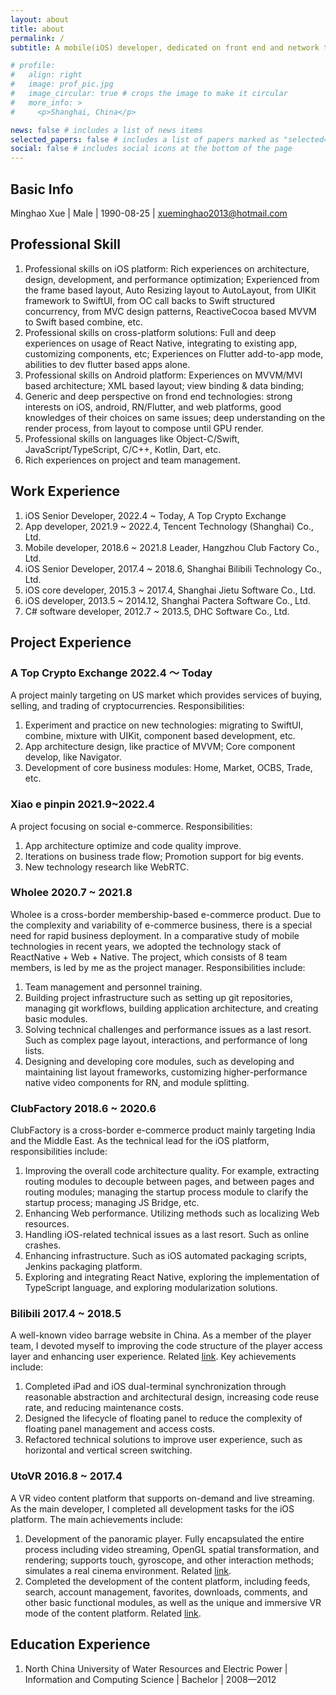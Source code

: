 ```yaml
---
layout: about
title: about
permalink: /
subtitle: A mobile(iOS) developer, dedicated on front end and network technologies.

# profile:
#   align: right
#   image: prof_pic.jpg
#   image_circular: true # crops the image to make it circular
#   more_info: >
#     <p>Shanghai, China</p>

news: false # includes a list of news items
selected_papers: false # includes a list of papers marked as "selected={true}"
social: false # includes social icons at the bottom of the page
---
```


## Basic Info

Minghao Xue | Male | 1990-08-25 | xueminghao2013@hotmail.com

## Professional Skill

1. Professional skills on iOS platform: Rich experiences on architecture, design, development, and performance optimization; Experienced from the frame based layout, Auto Resizing layout to AutoLayout, from UIKit framework to SwiftUI, from OC call backs to Swift structured concurrency, from MVC design patterns, ReactiveCocoa based MVVM to Swift based combine, etc.
2. Professional skills on cross-platform solutions: Full and deep experiences on usage of React Native, integrating to existing app, customizing components, etc; Experiences on Flutter add-to-app mode, abilities to dev flutter based apps alone.
3. Professional skills on Android platform: Experiences on MVVM/MVI based architecture; XML based layout; view binding & data binding;
4. Generic and deep perspective on frond end technologies: strong interests on iOS, android, RN/Flutter, and web platforms, good knowledges of their choices on same issues; deep understanding on the render process, from layout to compose until GPU render.
5. Professional skills on languages like Object-C/Swift, JavaScript/TypeScript, C/C++, Kotlin, Dart, etc.
6. Rich experiences on project and team management.

## Work Experience

1. iOS Senior Developer, 2022.4 ~ Today, A Top Crypto Exchange 
2. App developer, 2021.9 ~ 2022.4, Tencent Technology (Shanghai) Co., Ltd.
3. Mobile developer, 2018.6 ~ 2021.8 Leader, Hangzhou Club Factory Co., Ltd. 
4. iOS Senior Developer, 2017.4 ~ 2018.6, Shanghai Bilibili Technology Co., Ltd.
5. iOS core developer, 2015.3 ~ 2017.4, Shanghai Jietu Software Co., Ltd.
6. iOS developer, 2013.5 ~ 2014.12, Shanghai Pactera Software Co., Ltd.
7. C# software developer, 2012.7 ~ 2013.5, DHC Software Co., Ltd.

## Project Experience

### A Top Crypto Exchange 2022.4 ～ Today

A project mainly targeting on US market which provides services of buying, selling, and trading of cryptocurrencies. Responsibilities:

1. Experiment and practice on new technologies: migrating to SwiftUI, combine, mixture with UIKit, component based development, etc.
2. App architecture design, like practice of MVVM; Core component develop, like Navigator.
3. Development of core business modules: Home, Market, OCBS, Trade, etc.

### Xiao e pinpin 2021.9~2022.4

A project focusing on social e-commerce. Responsibilities:

1. App architecture optimize and code quality improve.
2. Iterations on business trade flow; Promotion support for big events.
3. New technology research like WebRTC.

### Wholee 2020.7 ~ 2021.8

Wholee is a cross-border membership-based e-commerce product. Due to the complexity and variability of e-commerce business, there is a special need for rapid business deployment. In a comparative study of mobile technologies in recent years, we adopted the technology stack of ReactNative + Web + Native. The project, which consists of 8 team members, is led by me as the project manager. Responsibilities include:

1. Team management and personnel training.
2. Building project infrastructure such as setting up git repositories, managing git workflows, building application architecture, and creating basic modules.
3. Solving technical challenges and performance issues as a last resort. Such as complex page layout, interactions, and performance of long lists.
4. Designing and developing core modules, such as developing and maintaining list layout frameworks, customizing higher-performance native video components for RN, and module splitting.

### ClubFactory 2018.6 ~ 2020.6

ClubFactory is a cross-border e-commerce product mainly targeting India and the Middle East. As the technical lead for the iOS platform, responsibilities include:

1. Improving the overall code architecture quality. For example, extracting routing modules to decouple between pages, and between pages and routing modules; managing the startup process module to clarify the startup process; managing JS Bridge, etc.
2. Enhancing Web performance. Utilizing methods such as localizing Web resources.
3. Handling iOS-related technical issues as a last resort. Such as online crashes.
4. Enhancing infrastructure. Such as iOS automated packaging scripts, Jenkins packaging platform.
5. Exploring and integrating React Native, exploring the implementation of TypeScript language, and exploring modularization solutions.

### Bilibili 2017.4 ~ 2018.5

A well-known video barrage website in China. As a member of the player team, I devoted myself to improving the code structure of the player access layer and enhancing user experience. Related [link](https://app.bilibili.com/). Key achievements include:

1. Completed iPad and iOS dual-terminal synchronization through reasonable abstraction and architectural design, increasing code reuse rate, and reducing maintenance costs.
2. Designed the lifecycle of floating panel to reduce the complexity of floating panel management and access costs.
3. Refactored technical solutions to improve user experience, such as horizontal and vertical screen switching.

### UtoVR 2016.8 ~ 2017.4

A VR video content platform that supports on-demand and live streaming. As the main developer, I completed all development tasks for the iOS platform. The main achievements include:

1. Development of the panoramic player. Fully encapsulated the entire process including video streaming, OpenGL spatial transformation, and rendering; supports touch, gyroscope, and other interaction methods; simulates a real cinema environment. Related [link](https://www.utovr.com/sdk/).
2. Completed the development of the content platform, including feeds, search, account management, favorites, downloads, comments, and other basic functional modules, as well as the unique and immersive VR mode of the content platform. Related [link](https://www.utovr.com/).

## Education Experience

1. North China University of Water Resources and Electric Power | Information and Computing Science | Bachelor | 2008—2012
